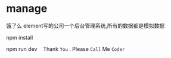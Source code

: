 # manage
饿了么 element写的公司一个后台管理系统,所有的数据都是模拟数据

npm install

npm run dev
    Thank `You` . Please `Call` Me `Coder`
